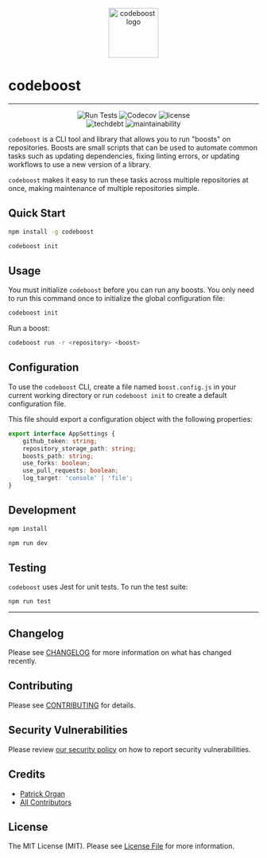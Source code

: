 <p align="center">
    <img src="https://static.permafrost.dev/images/codeboost/logo.svg" width="100" height="100" alt="codeboost logo"/>
</p>

# codeboost

---

<p align="center">
    <img src="https://github.com/permafrost-dev/codeboost/actions/workflows/run-tests.yml/badge.svg&amp;style=flat-square" alt="Run Tests"> <img alt="Codecov" src="https://img.shields.io/codecov/c/github/permafrost-dev/codeboost?label=codecov&logo=codecov&style=flat-square&token=qYptYEWlm7"> <img src="https://img.shields.io/github/license/permafrost-dev/codeboost?style=flat-square" alt="license">
    <br/>
    <img src="https://img.shields.io/codeclimate/tech-debt/permafrost-dev/codeboost?label=technical%20debt&amp;logo=codeclimate&amp;style=flat-square" alt="techdebt"> <img src="https://img.shields.io/codeclimate/maintainability/permafrost-dev/codeboost?label=maintainability&amp;logo=codeclimate&amp;style=flat-square" alt="maintainability">
</p>

`codeboost` is a CLI tool and library that allows you to run "boosts" on repositories. Boosts are small scripts that can be used to automate common tasks such as updating dependencies, fixing linting errors, or updating workflows to use a new version of a library.

`codeboost` makes it easy to run these tasks across multiple repositories at once, making maintenance of multiple repositories simple.

## Quick Start

```bash
npm install -g codeboost

codeboost init
```

## Usage

You must initialize `codeboost` before you can run any boosts. You only need to run this command once to initialize the global configuration file:

```bash
codeboost init
```

Run a boost:

```bash
codeboost run -r <repository> <boost>
```

## Configuration

To use the `codeboost` CLI, create a file named `boost.config.js` in your current working directory or run `codeboost init` to create a default configuration file.

This file should export a configuration object with the following properties:

```typescript
export interface AppSettings {
    github_token: string;
    repository_storage_path: string;
    boosts_path: string;
    use_forks: boolean;
    use_pull_requests: boolean;
    log_target: 'console' | 'file';
}
```

## Development

```bash
npm install

npm run dev
```

## Testing

`codeboost` uses Jest for unit tests. To run the test suite:

`npm run test`

---

## Changelog

Please see [CHANGELOG](CHANGELOG.md) for more information on what has changed recently.

## Contributing

Please see [CONTRIBUTING](.github/CONTRIBUTING.md) for details.

## Security Vulnerabilities

Please review [our security policy](../../security/policy) on how to report security vulnerabilities.

## Credits

-   [Patrick Organ](https://github.com/patinthehat)
-   [All Contributors](../../contributors)

## License

The MIT License (MIT). Please see [License File](LICENSE) for more information.
